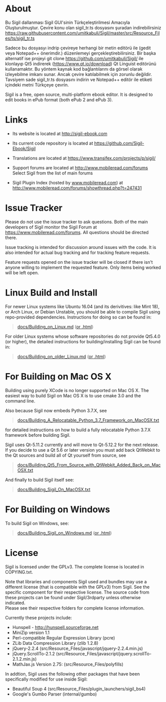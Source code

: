 About
=====
Bu Sigil dallanması Sigil GUI'sinin Türkçeleştirilmesi Amacıyla Oluşturulmuştur. 
Çevire konu olan sigil_tr.ts dosyasını şuradan indirebilirsiniz
https://raw.githubusercontent.com/umitkabuli/Sigil/master/src/Resource_Files/ts/sigil_tr.ts

Sadece bu dosyasyı indrip çevireye herhangi bir metin editörü ile (gedit veya Notepad++ önerimdir.) düzenlemeyi gerçekleştirebilirsiniz.
Bir başka alternatif ise projeyi
git clone https://github.com/umitkabuli/Sigil/
ile klonlayıp Qt5 indirerek (https://www.qt.io/download) Qt Linguist editörünü kullanamaktır. Bu yöntem kaynak kod bağlantılarını da görsel olarak izleyebilme imkanı sunar. Ancak çevire katılabilmek için zorunlu değildir.
Tavsiyem sade sigil_tr.ts dosyasını indirin  ve Notepad++ editör ile <translation></translation> etiketi içindeki metni Türkçeye çevrin.



Sigil is a free, open source, multi-platform ebook editor.
It is designed to edit books in ePub format (both ePub 2 and ePub 3).


Links
=====

* Its website is located at http://sigil-ebook.com

* Its current code repository is located at https://github.com/Sigil-Ebook/Sigil

* Translations are located at https://www.transifex.com/projects/p/sigil/

* Support forums are located at http://www.mobileread.com/forums
    Select Sigil from the list of main forums

* Sigil Plugin Index (hosted by www.mobileread.com) at 
    http://www.mobileread.com/forums/showthread.php?t=247431


Issue Tracker
=============

Please do not use the issue tracker to ask questions.  Both of the main developers
of Sigil monitor the Sigil Forum at https://www.mobileread.com/forums.
All questions should be directed there.

Issue tracking is intended for discussion around issues with the code. 
It is also intended for actual bug tracking and for tracking feature requests.

Feature requests opened on the issue tracker will be closed if there isn't
anyone willing to implement the requested feature. Only items being worked
will be left open.


Linux Build and Install
=======================

For newer Linux systems like Ubuntu 16.04 (and its derivitives: like Mint 18), or Arch Linux, or Debian Unstable, you should be able to compile Sigil using repo-provided dependencies. Instructions for doing so can be found in:

> [docs/Building_on_Linux.md](./docs/Building_on_Linux.md) ([or .html](./docs/Building_on_Linux.html))

For older Linux systems whose software repositories do not provide Qt5.4.0 (or higher), the
detailed instructions for building/installing Sigil can be found in:

> [docs/Building_on_older_Linux.md](./docs/Building_on_older_Linux.md) ([or .html](./docs/Building_on_older_Linux.html))

For Building on Mac OS X
========================

Building using purely XCode is no longer supported on Mac OS X.  The easiest 
way to build Sigil on Mac OS X is to use cmake 3.0 and the command line.   

Also because Sigil now embeds Python 3.7.X, see  

> [docs/Building_A_Relocatable_Python_3.7_Framework_on_MacOSX.txt](./docs/Building_A_Relocatable_Python_3.7_Framework_on_MacOSX.txt)

for detailed instructions on how to build a fully relocatable Python 3.7.X framework before
building Sigil.  

Sigil uses Qt-5.11.2 currently and will move to Qt-5.12.2 for the next release.  
If you decide to use a Qt 5.6 or later version you must add back QtWebkit to the 
Qt sources and build all of Qt yourself from source, see

> [docs/Building_Qt5_From_Source_with_QtWebkit_Added_Back_on_MacOSX.txt](./docs/Building_Qt5_From_Source_with_QtWebkit_Added_Back_on_MacOSX.txt)


And finally to build Sigil itself see:

> [docs/Building_Sigil_On_MacOSX.txt](./docs/Building_Sigil_On_MacOSX.txt)


For Building on Windows
========================

To build Sigil on Windows, see:

> [docs/Building_Sigil_on_Windows.md](./docs/Building_Sigil_on_Windows.md) ([or .html](./docs/Building_Sigil_on_Windows.html))



License
=======

Sigil is licensed under the GPLv3. The complete license is located in
COPYING.txt.

Note that libraries and components Sigil used and bundles may use a different
license (that is compatible with the GPLv3) from Sigil. See the specific
component for their respective license.  The source code from these
projects can be found under Sigil/3rdparty unless otherwise indicated.  
Please see their respective folders for complete license information.

Currently these projects include:

* Hunspell - http://hunspell.sourceforge.net
* MiniZip version 1.1
* Perl-compatible Regular Expression Library (pcre)
* ZLib Data Compression Library (zlib 1.2.8)
* jQuery-2.2.4 (src/Resource_Files/javascript/jquery-2.2.4.min.js)
* jQuery.ScrollTo-2.1.2 (src/Resource_Files/javascript/jquery.scrollTo-2.1.2.min.js)
* MathJax.js Version 2.75: (src/Resource_Files/polyfills)

In addtion, Sigil uses the following other packages that have been specifically
modified for use inside Sigil:

* Beautiful Soup 4 (src/Resource_Files/plugin_launchers/sigil_bs4)
* Google's Gumbo Parser (internal/gumbo)

